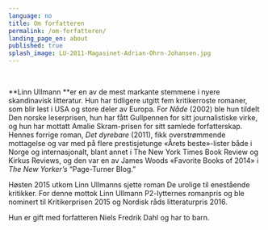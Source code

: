 ```yaml
---
language: no
title: Om forfatteren
permalink: /om-forfatteren/
landing_page_en: about
published: true
splash_image: LU-2011-Magasinet-Adrian-Ohrn-Johansen.jpg
---
```


&nbsp;

**Linn Ullmann&nbsp;**er en av de mest markante stemmene i nyere skandinavisk litteratur. Hun har tidligere utgitt fem kritikerroste romaner, som blir lest i USA og store deler av Europa. For&nbsp;*N&aring;de&nbsp;*(2002) ble hun tildelt Den norske leserprisen, hun har f&aring;tt Gullpennen for sitt journalistiske virke, og hun har mottatt Amalie Skram-prisen for sitt samlede forfatterskap. Hennes forrige roman,&nbsp;*Det dyrebare*&nbsp;(2011), fikk overstr&oslash;mmende mottagelse og var med p&aring; flere prestisjetunge &laquo;&Aring;rets beste&raquo;-lister b&aring;de i Norge og internasjonalt, blant annet i The New York Times Book Review og Kirkus Reviews, og den var en av James Woods &laquo;Favorite Books of 2014&raquo; i *The New Yorker’s*&nbsp;“Page-Turner Blog.”

Høsten 2015 utkom Linn Ullmanns sjette roman De urolige til enestående kritikker. For denne mottok Linn Ullmann P2-lytternes romanpris og ble nominert til Kritikerprisen 2015 og Nordisk råds litteraturpris 2016.

Hun er gift med forfatteren Niels Fredrik Dahl og har to barn.
